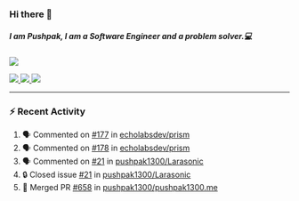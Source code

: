 ### Hi there 👋

##### I am Pushpak, I am a Software Engineer and a problem solver.💻

<a href='https://twitter.com/pushpak1300'><a href="https://pushpak1300.me/" target="_blank">
  <img src="https://img.shields.io/badge/website-%23E34F26.svg?&style=for-the-badge" />
</a> 
 
 <a href="https://twitter.com/pushpak1300" target="_blank">
  <img src="https://img.shields.io/badge/twitter-%231DA1F2.svg?&style=for-the-badge&logo=twitter&logoColor=white" />
</a> 

<a href="https://www.linkedin.com/in/pushpak-c-286b17b1/" target="_blank">
  <img src="https://img.shields.io/badge/linkedin-%230077B5.svg?&style=for-the-badge&logo=linkedin&logoColor=white" />
</a> 

<a href="https://dev.to/pushpak1300/" target="_blank">
  <img src="http://img.shields.io/badge/dev.to-gray?style=for-the-badge&logo=dev.to&?logoColor=white?logoWidth=100?label=" />
</a> 


</p>

---

### ⚡ Recent Activity

<!--START_SECTION:activity-->
1. 🗣 Commented on [#177](https://github.com/echolabsdev/prism/pull/177#issuecomment-2656081585) in [echolabsdev/prism](https://github.com/echolabsdev/prism)
2. 🗣 Commented on [#178](https://github.com/echolabsdev/prism/pull/178#issuecomment-2655959556) in [echolabsdev/prism](https://github.com/echolabsdev/prism)
3. 🗣 Commented on [#21](https://github.com/pushpak1300/Larasonic/issues/21#issuecomment-2647299784) in [pushpak1300/Larasonic](https://github.com/pushpak1300/Larasonic)
4. 🔒 Closed issue [#21](https://github.com/pushpak1300/Larasonic/issues/21) in [pushpak1300/Larasonic](https://github.com/pushpak1300/Larasonic)
5. 🎉 Merged PR [#658](https://github.com/pushpak1300/pushpak1300.me/pull/658) in [pushpak1300/pushpak1300.me](https://github.com/pushpak1300/pushpak1300.me)
<!--END_SECTION:activity-->
